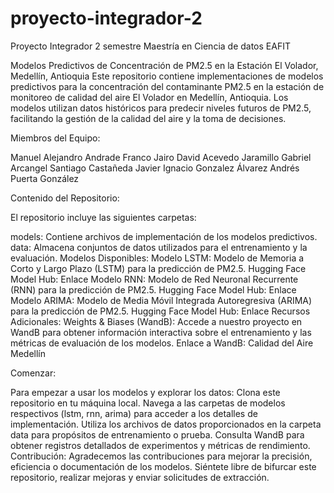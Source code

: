 # proyecto-integrador-2
Proyecto Integrador 2 semestre Maestría en Ciencia de datos EAFIT

Modelos Predictivos de Concentración de PM2.5 en la Estación El Volador, Medellín, Antioquia
Este repositorio contiene implementaciones de modelos predictivos para la concentración del contaminante PM2.5 en la estación de monitoreo de calidad del aire El Volador en Medellín, Antioquia. Los modelos utilizan datos históricos para predecir niveles futuros de PM2.5, facilitando la gestión de la calidad del aire y la toma de decisiones.

Miembros del Equipo:

Manuel Alejandro Andrade Franco
Jairo David Acevedo Jaramillo
Gabriel Arcangel Santiago Castañeda
Javier Ignacio Gonzalez Álvarez
Andrés Puerta González

Contenido del Repositorio:

El repositorio incluye las siguientes carpetas:

models: Contiene archivos de implementación de los modelos predictivos.
data: Almacena conjuntos de datos utilizados para el entrenamiento y la evaluación.
Modelos Disponibles:
Modelo LSTM: Modelo de Memoria a Corto y Largo Plazo (LSTM) para la predicción de PM2.5.
Hugging Face Model Hub: Enlace
Modelo RNN: Modelo de Red Neuronal Recurrente (RNN) para la predicción de PM2.5.
Hugging Face Model Hub: Enlace
Modelo ARIMA: Modelo de Media Móvil Integrada Autoregresiva (ARIMA) para la predicción de PM2.5.
Hugging Face Model Hub: Enlace
Recursos Adicionales:
Weights & Biases (WandB): Accede a nuestro proyecto en WandB para obtener información interactiva sobre el entrenamiento y las métricas de evaluación de los modelos.
Enlace a WandB: Calidad del Aire Medellín

Comenzar:

Para empezar a usar los modelos y explorar los datos:
Clona este repositorio en tu máquina local.
Navega a las carpetas de modelos respectivos (lstm, rnn, arima) para acceder a los detalles de implementación.
Utiliza los archivos de datos proporcionados en la carpeta data para propósitos de entrenamiento o prueba.
Consulta WandB para obtener registros detallados de experimentos y métricas de rendimiento.
Contribución:
Agradecemos las contribuciones para mejorar la precisión, eficiencia o documentación de los modelos. Siéntete libre de bifurcar este repositorio, realizar mejoras y enviar solicitudes de extracción.
